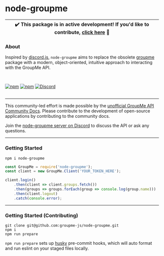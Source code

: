 # node-groupme

| ✔️ This package is in active development! If you'd like to contribute, [click here](https://github.com/groupme-js/node-groupme/contribute) 🙂 |
| ----------------------------------------------------------------------------------------------------------------------------------------------- |

### About

Inspired by [discord.js](https://github.com/discordjs/discord.js), `node-groupme` aims to replace the obsolete [groupme](https://www.npmjs.com/package/groupme) package with a modern, object-oriented, intuitive approach to interacting with the GroupMe API.

<br>

[![npm](https://img.shields.io/npm/v/node-groupme?style=for-the-badge)](https://npmjs.com/node-groupme)
[![npm](https://img.shields.io/npm/v/node-groupme?color=red&label=Docs%20version&style=for-the-badge)](https://groupme.js.org)
[![Discord](https://img.shields.io/discord/898587555249946664?color=blue&label=Discord&style=for-the-badge)](https://discord.gg/5yxWtuuEZg)
<br><br>

---

This community-led effort is made possible by the [unofficial GroupMe API Community Docs](https://github.com/2CATteam/GroupMeCommunityDocs). Please contribute to the development of open-source applications by contributing to the community docs.

Join the [node-groupme server on Discord](https://discord.gg/5yxWtuuEZg) to discuss the API or ask any questions.

--- 

### Getting Started
```
npm i node-groupme
```
```js
const GroupMe = require('node-groupme');
const client = new GroupMe.Client('YOUR_TOKEN_HERE');

client.login()
    .then(client => client.groups.fetch())
    .then(groups => groups.forEach(group => console.log(group.name)))
    .then(client.logout)
    .catch(console.error);
```

---

### Getting Started (Contributing)
```
git clone git@github.com:groupme-js/node-groupme.git
npm i
npm run prepare
```
`npm run prepare` sets up [husky](https://github.com/typicode/husky) pre-commit hooks, which will auto format and run eslint on your staged files locally. 
